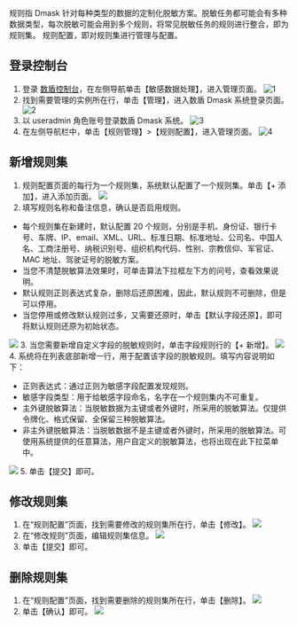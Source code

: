 规则指 Dmask 针对每种类型的数据的定制化脱敏方案。脱敏任务都可能会有多种数据类型，每次脱敏可能会用到多个规则，将常见脱敏任务的规则进行整合，即为规则集。
规则配置，即对规则集进行管理与配置。
## 登录控制台
1. 登录 [数盾控制台](https://console.cloud.tencent.com/cds)，在左侧导航单击【敏感数据处理】，进入管理页面。
 ![1](https://main.qcloudimg.com/raw/363ff52438bb3614428e63035685c16c.png)
2. 找到需要管理的实例所在行，单击【管理】，进入数盾 Dmask 系统登录页面。
 ![2](https://main.qcloudimg.com/raw/5e61fe9aa155318c9dbfbae77fbc78ec.png)
3. 以 useradmin 角色账号登录数盾 Dmask 系统。
 ![3](https://main.qcloudimg.com/raw/e830368b923e13255cbbcc0a487ae2da.png)
4. 在左侧导航栏中，单击【规则管理】>【规则配置】，进入管理页面。
 ![4](https://main.qcloudimg.com/raw/7958a41a8cdd56ac9be32619e6522d4f.png)

## 新增规则集
1. 规则配置页面的每行为一个规则集，系统默认配置了一个规则集。单击【+ 添加】，进入添加页面。
 ![](https://main.qcloudimg.com/raw/992212a40c412d3bb15095b8cbda98af.png)
2. 填写规则名称和备注信息，确认是否启用规则。
 - 每个规则集在新建时，默认配置 20 个规则，分别是手机、身份证、银行卡号、车牌、IP、email、XML、URL、标准日期、标准地址、公司名、中国人名、工商注册号、纳税识别号、组织机构代码、性别、宗教信仰、军官证、MAC 地址、驾驶证号的脱敏方案。
 - 当您不清楚脱敏算法效果时，可单击算法下拉框左下方的问号，查看效果说明。
 - 默认规则正则表达式复杂，删除后还原困难，因此，默认规则不可删除，但是可以停用。
 - 当您停用或修改默认规则过多，又需要还原时，单击【默认字段还原】，即可将默认规则还原为初始状态。

 ![](https://main.qcloudimg.com/raw/6543b005465a09d10fd6597bbbc46679.png)
3. 当您需要新增自定义字段的脱敏规则时，单击字段规则行的【+ 新增】。
 ![](https://main.qcloudimg.com/raw/8bdb630f6b72be652d0f67425d79cdde.png)
4. 系统将在列表底部新增一行，用于配置该字段的脱敏规则。填写内容说明如下：
  - 正则表达式：通过正则为敏感字段配置发现规则。
 - 敏感字段类型：用于给敏感字段命名，名字在一个规则集内不可重复。
 - 主外键脱敏算法：当脱敏数据为主键或者外键时，所采用的脱敏算法。仅提供令牌化、格式保留、全保留三种脱敏算法。
 - 非主外键脱敏算法：当脱敏数据不是主键或者外键时，所采用的脱敏算法。可使用系统提供的任意算法，用户自定义的脱敏算法，也将出现在此下拉菜单中。

 ![](https://main.qcloudimg.com/raw/f39a2d45d9c1ff8078eabb45a71678c5.png)
5. 单击【提交】即可。

##  修改规则集
1. 在“规则配置”页面，找到需要修改的规则集所在行，单击【修改】。
 ![](https://main.qcloudimg.com/raw/00a00ab39f1545718c6cb02cabb3fa56.png)
2. 在“修改规则”页面，编辑规则集信息。
 ![](https://main.qcloudimg.com/raw/c5f07b21d0cd93a3c0428a00ca964eca.png)
3. 单击【提交】即可。

## 删除规则集
1. 在“规则配置”页面，找到需要删除的规则集所在行，单击【删除】。
 ![](https://main.qcloudimg.com/raw/3b6d26456a734d3ad2983215592bdba9.png)
2. 单击【确认】即可。
 ![](https://main.qcloudimg.com/raw/baa9ae4367b1538c71e2b22a43254446.png)
